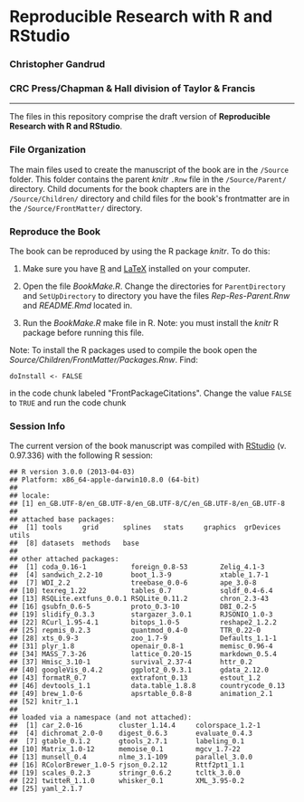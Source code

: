 # Reproducible Research with R and RStudio

### Christopher Gandrud

### CRC Press/Chapman & Hall division of Taylor & Francis

---

The files in this repository comprise the draft version of **Reproducible Research with R and RStudio**.

### File Organization

The main files used to create the manuscript of the book are in the `/Source` folder. This folder contains the parent *knitr* `.Rnw` file in the `/Source/Parent/` directory. Child documents for the book chapters are in the `/Source/Children/` directory and child files for the book's frontmatter are in the `/Source/FrontMatter/` directory.

### Reproduce the Book

The book can be reproduced by using the R package *knitr*. To do this:

1. Make sure you have [R](http://www.r-project.org/) and [LaTeX](http://www.latex-project.org/ftp.html) installed on your computer.

2. Open the file *BookMake.R*. Change the directories for `ParentDirectory` and `SetUpDirectory` to directory you have the files *Rep-Res-Parent.Rnw* and *README.Rmd* located in.

3. Run the *BookMake.R* make file in R. Note: you must install the *knitr* R package before running this file.

Note: To install the R packages used to compile the book open the *Source/Children/FrontMatter/Packages.Rnw*. Find:

```
doInstall <- FALSE
```

in the code chunk labeled "FrontPackageCitations". Change the value `FALSE` to `TRUE` and run the code chunk

### Session Info
The current version of the book manuscript was compiled with [RStudio](http://www.rstudio.com/) (v. 0.97.336) with the following R session:


```
## R version 3.0.0 (2013-04-03)
## Platform: x86_64-apple-darwin10.8.0 (64-bit)
## 
## locale:
## [1] en_GB.UTF-8/en_GB.UTF-8/en_GB.UTF-8/C/en_GB.UTF-8/en_GB.UTF-8
## 
## attached base packages:
##  [1] tools     grid      splines   stats     graphics  grDevices utils    
##  [8] datasets  methods   base     
## 
## other attached packages:
##  [1] coda_0.16-1           foreign_0.8-53        Zelig_4.1-3          
##  [4] sandwich_2.2-10       boot_1.3-9            xtable_1.7-1         
##  [7] WDI_2.2               treebase_0.0-6        ape_3.0-8            
## [10] texreg_1.22           tables_0.7            sqldf_0.4-6.4        
## [13] RSQLite.extfuns_0.0.1 RSQLite_0.11.2        chron_2.3-43         
## [16] gsubfn_0.6-5          proto_0.3-10          DBI_0.2-5            
## [19] slidify_0.3.3         stargazer_3.0.1       RJSONIO_1.0-3        
## [22] RCurl_1.95-4.1        bitops_1.0-5          reshape2_1.2.2       
## [25] repmis_0.2.3          quantmod_0.4-0        TTR_0.22-0           
## [28] xts_0.9-3             zoo_1.7-9             Defaults_1.1-1       
## [31] plyr_1.8              openair_0.8-1         memisc_0.96-4        
## [34] MASS_7.3-26           lattice_0.20-15       markdown_0.5.4       
## [37] Hmisc_3.10-1          survival_2.37-4       httr_0.2             
## [40] googleVis_0.4.2       ggplot2_0.9.3.1       gdata_2.12.0         
## [43] formatR_0.7           extrafont_0.13        estout_1.2           
## [46] devtools_1.1          data.table_1.8.8      countrycode_0.13     
## [49] brew_1.0-6            apsrtable_0.8-8       animation_2.1        
## [52] knitr_1.1            
## 
## loaded via a namespace (and not attached):
##  [1] car_2.0-16         cluster_1.14.4     colorspace_1.2-1  
##  [4] dichromat_2.0-0    digest_0.6.3       evaluate_0.4.3    
##  [7] gtable_0.1.2       gtools_2.7.1       labeling_0.1      
## [10] Matrix_1.0-12      memoise_0.1        mgcv_1.7-22       
## [13] munsell_0.4        nlme_3.1-109       parallel_3.0.0    
## [16] RColorBrewer_1.0-5 rjson_0.2.12       Rttf2pt1_1.1      
## [19] scales_0.2.3       stringr_0.6.2      tcltk_3.0.0       
## [22] twitteR_1.1.0      whisker_0.1        XML_3.95-0.2      
## [25] yaml_2.1.7
```


